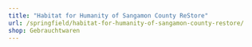 ```yaml
---
title: "Habitat for Humanity of Sangamon County ReStore"
url: /springfield/habitat-for-humanity-of-sangamon-county-restore/
shop: Gebrauchtwaren
---
```


